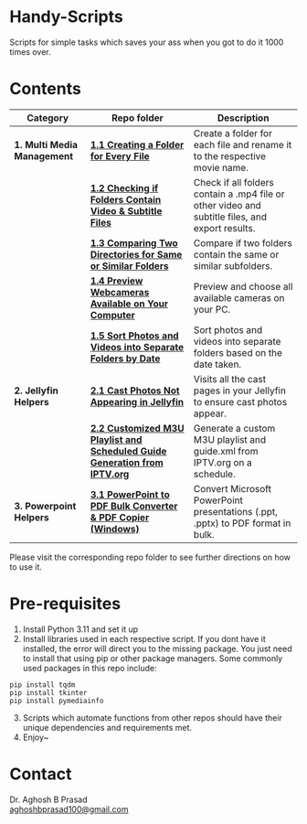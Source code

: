 # Handy-Scripts
Scripts for simple tasks which saves your ass when you got to do it 1000 times over.

# Contents

| Category                      | Repo folder                                                                  | Description                                                                                     |
| ----------------------------- | ---------------------------------------------------------------------------- | ----------------------------------------------------------------------------------------------- |
| **1. Multi Media Management** | **[1.1 Creating a Folder for Every File](https://github.com/reun100e/Handy-Scripts/blob/main/1.1.%20Creating%20a%20folder%20for%20every%20file%20in%20it/readme.md)**                                     | Create a folder for each file and rename it to the respective movie name.                       |
|                               | **[1.2 Checking if Folders Contain Video & Subtitle Files](https://github.com/reun100e/Handy-Scripts/blob/main/1.2.%20Checking%20if%20folders%20contain%20video%20%26%20subtitle%20files/readme.md)**                   | Check if all folders contain a .mp4 file or other video and subtitle files, and export results. |
|                               | **[1.3 Comparing Two Directories for Same or Similar Folders](https://github.com/reun100e/Handy-Scripts/blob/main/1.3.%20Comparing%20two%20directories%20for%20same%20or%20similar%20folders/readme.md)**                | Compare if two folders contain the same or similar subfolders.                                  |
|                               | **[1.4 Preview Webcameras Available on Your Computer](https://github.com/reun100e/Handy-Scripts/blob/main/1.4.%20Preview%20webcameras%20available%20in%20your%20computer/readme.md)**                        | Preview and choose all available cameras on your PC.                                            |
|                               | **[1.5 Sort Photos and Videos into Separate Folders by Date](https://github.com/reun100e/Handy-Scripts/blob/main/1.5.%20Move%20photos%20and%20videos%20to%20date%20taken%20folder/readme.md)**                 | Sort photos and videos into separate folders based on the date taken.                           |
| **2. Jellyfin Helpers**       | **[2.1 Cast Photos Not Appearing in Jellyfin](https://github.com/reun100e/Handy-Scripts/blob/main/2.1.%20Jellyfin%20-%20Repair%20cast%20photo%20not%20showing/readme.md)**                                | Visits all the cast pages in your Jellyfin to ensure cast photos appear.                        |
|                               | **[2.2 Customized M3U Playlist and Scheduled Guide Generation from IPTV.org](https://github.com/reun100e/Handy-Scripts/blob/main/2.2.%20Customized%20TV%20playlist%20and%20guide%20from%20ipvt.org/readme.md)** | Generate a custom M3U playlist and guide.xml from IPTV.org on a schedule.                       |
| **3. Powerpoint Helpers**       | **[3.1 PowerPoint to PDF Bulk Converter & PDF Copier (Windows)](https://github.com/reun100e/Handy-Scripts/tree/main/3.1%20PowerPoint%20to%20PDF%20Bulk%20Converter%20%26%20PDF%20Copier%20(Windows))** | Convert Microsoft PowerPoint presentations (.ppt, .pptx) to PDF format in bulk.                        |

Please visit the corresponding repo folder to see further directions on how to use it.

# Pre-requisites

1. Install Python 3.11 and set it up
2. Install libraries used in each respective script. If you dont have it installed, the error will direct you to the missing package. You just need to install that using pip or other package managers. Some commonly used packages in this repo include:
```
pip install tqdm
pip install tkinter
pip install pymediainfo
```
3. Scripts which automate functions from other repos should have their unique dependencies and requirements met.
4. Enjoy~

# Contact
Dr. Aghosh B Prasad <br>
aghoshbprasad100@gmail.com
